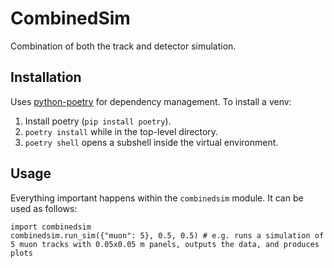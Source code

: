 # CombinedSim
Combination of both the track and detector simulation.

## Installation
Uses [python-poetry](https://python-poetry.org/) for dependency management. To install a venv:
1. Install poetry (`pip install poetry`).
2. `poetry install` while in the top-level directory.
3. `poetry shell` opens a subshell inside the virtual environment.

## Usage
Everything important happens within the `combinedsim` module. It can be used as follows:
```
import combinedsim
combinedsim.run_sim({"muon": 5}, 0.5, 0.5) # e.g. runs a simulation of 5 muon tracks with 0.05x0.05 m panels, outputs the data, and produces plots
```
